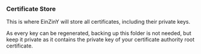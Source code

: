 ### Certificate Store

This is where EinZinY will store all certificates, including their private keys. 

As every key can be regenerated, backing up this folder is not needed, but keep it private 
as it contains the private key of your certificate authority root certificate. 
